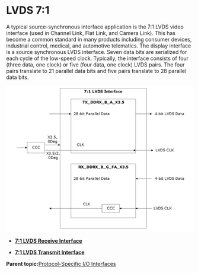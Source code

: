 # LVDS 7:1

A typical source-synchronous interface application is the 7:1 LVDS video interface \(used in Channel Link, Flat Link, and Camera Link\). This has become a common standard in many products including consumer devices, industrial control, medical, and automotive telematics. The display interface is a source synchronous LVDS interface. Seven data bits are serialized for each cycle of the low-speed clock. Typically, the interface consists of four \(three data, one clock\) or five \(four data, one clock\) LVDS pairs. The four pairs translate to 21 parallel data bits and five pairs translate to 28 parallel data bits.

![](GUID-ADFC1DB4-2732-4093-9955-D9733F2C3DCC-low.png "Example of 7:1 LVDS Interface—Four Data and One Clock")

-   **[7:1 LVDS Receive Interface](GUID-C94B43F6-31B6-489B-8E87-0BF03B361ECA.md)**  

-   **[7:1 LVDS Transmit Interface](GUID-45CE04F8-4AA8-4CB0-B16B-63C2B0878AEB.md)**  


**Parent topic:**[Protocol-Specific I/O Interfaces](GUID-427F7D4F-0FEB-46AB-BA45-CFBED0CDC201.md)

